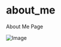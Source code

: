 # about_me

About Me Page

![Image](https://github.com/user-attachments/assets/49d87c82-d8cb-47d9-ac5f-53ef1dbd0601)
